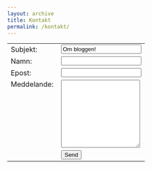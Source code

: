 ```yaml
---
layout: archive
title: Kontakt
permalink: /kontakt/
---
```

<div>
  <form id="kontaktForm" action="https://getsimpleform.com/messages?form_api_token=7a21bc139ac802871a6211d11627f49f" method="POST">
    <table style="width:500px">
        <tr>
            <td style="width:100px">
              Subjekt:
            </td>
            <td>
              <input type="text" name="_subject" value="Om bloggen!"/>
            </td>
        </tr>
        <tr>
            <td>
              Namn:
            </td>
            <td>
              <input type="text" name="nameTo" required>
            </td>
        </tr>
        <tr>
            <td>
              Epost:
            </td>
            <td>
              <input type="email" name="_replyto" required>
            </td>
        </tr>
        <tr>
            <td style="vertical-align:top">
              Meddelande:
            </td>
            <td>
              <textarea name="message" rows="10" required></textarea>
            </td>
        </tr>
        <tr>
            <td> &nbsp;
            </td>
            <td>
                <input type="submit" value="Send">
            </td>
        </tr>
    </table>
    <input type='hidden' name='redirect_to' value="{{ site.url }}/tackar/">
  </form>
</div>

